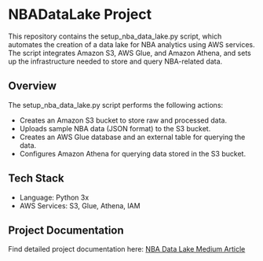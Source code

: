 # NBADataLake Project
This repository contains the setup_nba_data_lake.py script, which automates the creation of a data lake for NBA analytics using AWS services. The script integrates Amazon S3, AWS Glue, and Amazon Athena, and sets up the infrastructure needed to store and query NBA-related data.

## Overview
The setup_nba_data_lake.py script performs the following actions:

- Creates an Amazon S3 bucket to store raw and processed data.
- Uploads sample NBA data (JSON format) to the S3 bucket.
- Creates an AWS Glue database and an external table for querying the data.
- Configures Amazon Athena for querying data stored in the S3 bucket.

## Tech Stack

- Language: Python 3x
- AWS Services: S3, Glue, Athena, IAM


## Project Documentation

Find detailed project documentation here: [NBA Data Lake Medium Article](https://medium.com/@ntando.mv15/sports-analytics-data-lake-project-e5636c43d707)


